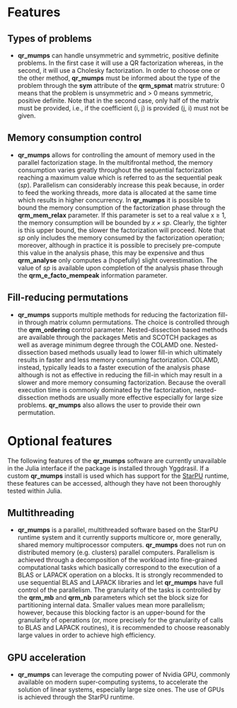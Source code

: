 # Features

## **Types of problems**

* **qr\_mumps** can handle unsymmetric and symmetric, positive definite problems. In the first case it will use a QR factorization whereas, in the second, it will use a Cholesky factorization. In order to choose one or the other method, **qr\_mumps** must be informed about the type of the problem through the **sym** attribute of the **qrm\_spmat** matrix struture: 0 means that the problem is unsymmetric and > 0 means symmetric, positive definite. Note that in the second case, only half of the matrix must be provided, i.e., if the coefficient (i, j) is provided (j, i) must not be given.

## **Memory consumption control**

* **qr\_mumps** allows for controlling the amount of memory used in the parallel factorization stage. In the multifrontal method, the memory consumption varies greatly throughout the sequential factorization reaching a maximum value which is referred to as the sequential peak (_sp_). Parallelism can considerably increase this peak because, in order to feed the working threads, more data is allocated at the same time which results in higher concurrency. In **qr\_mumps** it is possible to bound the memory consumption of the factorization phase through the **qrm\_mem\_relax** parameter. If this parameter is set to a real value x ≥ 1, the memory consumption will be bounded by _x × sp_. Clearly, the tighter is this upper bound, the slower the factorization will proceed. Note that _sp_ only includes the memory consumed by the factorization operation; moreover, although in practice it is possible to precisely pre-compute this value in the analysis phase, this may be expensive and thus **qrm\_analyse** only computes a (hopefully) slight overestimation. The value of _sp_ is available upon completion of the analysis phase through the **qrm\_e\_facto\_mempeak** information parameter.

## **Fill-reducing permutations**

* **qr\_mumps** supports multiple methods for reducing the factorization fill-in through matrix column permutations. The choice is controlled through the **qrm\_ordering** control parameter. Nested-dissection based methods are available through the packages Metis and SCOTCH packages as well as average minimum degree through the COLAMD one. Nested-dissection based methods usually lead to lower fill-in which ultimately results in faster and less memory consuming factorization. COLAMD, instead, typically leads to a faster execution of the analysis phase although is not as effective in reducing the fill-in which may result in a slower and more memory consuming factorization. Because the overall execution time is commonly dominated by the factorization, nested-dissection methods are usually more effective especially for large size problems. **qr\_mumps** also allows the user to provide their own permutation.

# Optional features
The following features of the **qr\_mumps** software are currently unavailable in the Julia interface if the package is installed through Yggdrasil. If a custom **qr\_mumps** install is used which has support for the [StarPU](https://starpu.gitlabpages.inria.fr/) runtime, these features can be accessed, although they have not been thoroughly tested within Julia.

## **Multithreading**

* **qr\_mumps** is a parallel, multithreaded software based on the StarPU runtime system and it currently supports multicore or, more generally, shared memory multiprocessor computers. **qr\_mumps** does not run on distributed memory (e.g. clusters) parallel computers. Parallelism is achieved through a decomposition of the workload into fine-grained computational tasks which basically correspond to the execution of a BLAS or LAPACK operation on a blocks. It is strongly recommended to use sequential BLAS and LAPACK libraries and let **qr\_mumps** have full control of the parallelism. The granularity of the tasks is controlled by the **qrm\_mb** and **qrm\_nb** parameters which set the block size for partitioning internal data. Smaller values mean more parallelism; however, because this blocking factor is an upper-bound for the granularity of operations (or, more precisely for the granularity of calls to BLAS and LAPACK routines), it is recommended to choose reasonably large values in order to achieve high efficiency.

## **GPU acceleration**

* **qr\_mumps** can leverage the computing power of Nvidia GPU, commonly available on modern super-computing systems, to accelerate the solution of linear systems, especially large size ones. The use of GPUs is achieved through the StarPU runtime.
<!-- Note that it is possible to use multiple streams per GPU; this can be controlled through the StarPU **STARPU\_NWORKER\_PER\_CUDA** environment variable. -->


